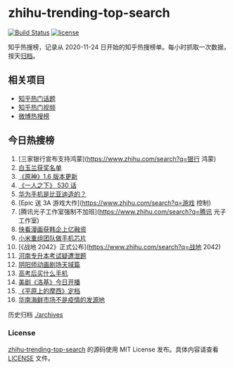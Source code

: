 # zhihu-trending-top-search

[![Build Status](https://github.com/justjavac/zhihu-trending-top-search/workflows/ci/badge.svg?branch=main)](https://github.com/justjavac/zhihu-trending-top-search/actions)
[![license](https://img.shields.io/github/license/justjavac/zhihu-trending-top-search)](https://github.com/justjavac/zhihu-trending-top-search/blob/main/LICENSE)

知乎热搜榜，记录从 2020-11-24 日开始的知乎热搜榜单。每小时抓取一次数据，按天[归档](./archives)。

## 相关项目

- [知乎热门话题](https://github.com/justjavac/zhihu-trending-hot-questions)
- [知乎热门视频](https://github.com/justjavac/zhihu-trending-hot-video)
- [微博热搜榜](https://github.com/justjavac/weibo-trending-hot-search)

## 今日热搜榜

<!-- BEGIN -->
<!-- 最后更新时间 Fri Jun 11 2021 17:05:20 GMT+0800 (China Standard Time) -->

1. [三家银行宣布支持鸿蒙](https://www.zhihu.com/search?q=银行 鸿蒙)
2. [白玉兰获奖名单](https://www.zhihu.com/search?q=白玉兰)
3. [《原神》1.6 版本更新](https://www.zhihu.com/search?q=原神)
4. [《一人之下》 530 话](https://www.zhihu.com/search?q=一人之下)
5. [华为手机是比亚迪造的？](https://www.zhihu.com/search?q=华为手机)
6. [Epic 送 3A 游戏大作](https://www.zhihu.com/search?q=游戏 控制)
7. [腾讯光子工作室强制不加班](https://www.zhihu.com/search?q=腾讯 光子工作室)
8. [快看漫画获韩企上亿融资](https://www.zhihu.com/search?q=快看漫画)
9. [小米重组团队做手机芯片](https://www.zhihu.com/search?q=小米公司)
10. [《战地 2042》正式公布](https://www.zhihu.com/search?q=战地 2042)
11. [河南专升本考试疑遭泄题](https://www.zhihu.com/search?q=河南专升本)
12. [阴阳师动画剧场天域篇](https://www.zhihu.com/search?q=阴阳师)
13. [高考后买什么手机](https://www.zhihu.com/search?q=高考后手机)
14. [美剧《洛基》今日开播](https://www.zhihu.com/search?q=洛基)
15. [《平原上的摩西》定档](https://www.zhihu.com/search?q=平原上的摩西)
16. [华南海鲜市场不是疫情的发源地](https://www.zhihu.com/search?q=华南海鲜市场)

<!-- END -->

历史归档 [./archives](./archives)

### License

[zhihu-trending-top-search](https://github.com/justjavac/zhihu-trending-top-search)
的源码使用 MIT License 发布。具体内容请查看 [LICENSE](./LICENSE) 文件。
